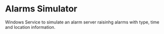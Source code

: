 # Alarms Simulator

Windows Service to simulate an alarm server raisinhg alarms with type, time and location information.
